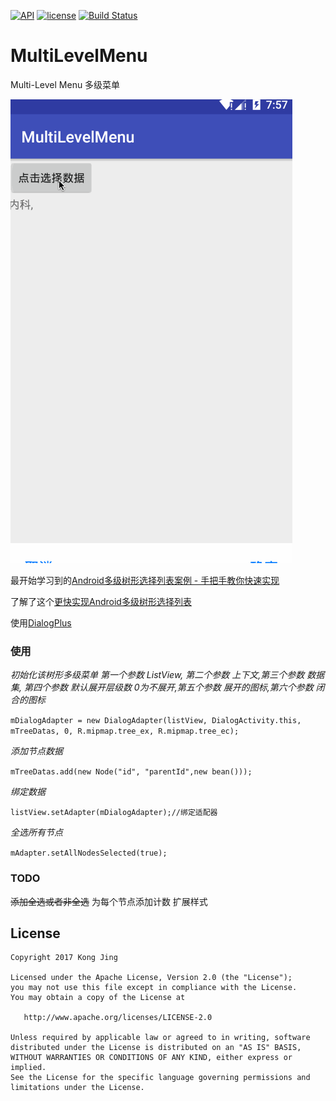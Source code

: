  [![API](https://img.shields.io/badge/API-14%2B-green.svg?style=flat)](https://android-arsenal.com/api?level=14) [![license](http://img.shields.io/badge/license-Apache2.0-brightgreen.svg?style=flat)](https://github.com/kong-jing/MultiLevelMenu/blob/master/LICENSE) [![Build Status](https://www.travis-ci.org/kong-jing/MultiLevelMenu.svg?branch=master)](https://www.travis-ci.org/kong-jing/MultiLevelMenu)

# MultiLevelMenu
Multi-Level Menu 多级菜单

![](https://github.com/kong-jing/MultiLevelMenu/blob/master/multilevelmenu.gif)

最开始学习到的[Android多级树形选择列表案例 - 手把手教你快速实现](http://www.jianshu.com/p/b76572fb4e60)

了解了这个[更快实现Android多级树形选择列表](http://www.jianshu.com/p/090904d2b689)

使用[DialogPlus](http://blog.csdn.net/ss1168805219/article/details/54954427#属性方法)

### 使用

*初始化该树形多级菜单 第一个参数  ListView, 第二个参数  上下文,第三个参数  数据集, 第四个参数  默认展开层级数 0为不展开,第五个参数  展开的图标,第六个参数  闭合的图标*

``mDialogAdapter =
            new DialogAdapter(listView, DialogActivity.this, mTreeDatas, 0, R.mipmap.tree_ex,
                R.mipmap.tree_ec);``

*添加节点数据*

``mTreeDatas.add(new Node("id", "parentId",new bean()));``

*绑定数据*

``listView.setAdapter(mDialogAdapter);//绑定适配器``

*全选所有节点*

``mAdapter.setAllNodesSelected(true);``

### TODO
~~添加全选或者非全选~~
为每个节点添加计数
扩展样式

License
-------

    Copyright 2017 Kong Jing

    Licensed under the Apache License, Version 2.0 (the "License");
    you may not use this file except in compliance with the License.
    You may obtain a copy of the License at

       http://www.apache.org/licenses/LICENSE-2.0

    Unless required by applicable law or agreed to in writing, software
    distributed under the License is distributed on an "AS IS" BASIS,
    WITHOUT WARRANTIES OR CONDITIONS OF ANY KIND, either express or implied.
    See the License for the specific language governing permissions and
    limitations under the License.
